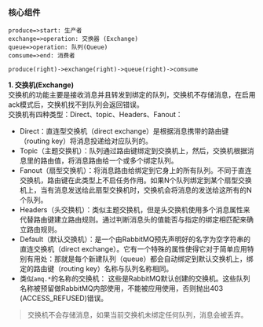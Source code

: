 ### 核心组件
```flow
produce=>start: 生产者
exchange=>operation: 交换器 (Exchange)
queue=>operation: 队列(Queue)
comsume=>end: 消费者

produce(right)->exchange(right)->queue(right)->comsume
```
**1. 交换机(Exchange)**  
交换机的功能主要是接收消息并且转发到绑定的队列，交换机不存储消息，在启用ack模式后，交换机找不到队列会返回错误。  
交换机有四种类型：Direct、topic、Headers、Fanout：
  * Direct：直连型交换机（direct exchange）是根据消息携带的路由键（routing key）将消息投递给对应队列的。
  * Topic（主题交换机）：队列通过路由键绑定到交换机上，然后，交换机根据消息里的路由值，将消息路由给一个或多个绑定队列。
  * Fanout（扇型交换机）：将消息路由给绑定到它身上的所有队列。不同于直连交换机，路由键在此类型上不启任务作用。如果N个队列绑定到某个扇型交换机上，当有消息发送给此扇型交换机时，交换机会将消息的发送给这所有的N个队列。
  * Headers（头交换机）：类似主题交换机，但是头交换机使用多个消息属性来代替路由键建立路由规则。通过判断消息头的值能否与指定的绑定相匹配来确立路由规则。
  * Default（默认交换机）：是一个由RabbitMQ预先声明好的名字为空字符串的直连交换机（direct exchange）。它有一个特殊的属性使得它对于简单应用特别有用处：那就是每个新建队列（queue）都会自动绑定到默认交换机上，绑定的路由键（routing key）名称与队列名称相同。
  * 类似`amq.*`的名称的交换机： 这些是RabbitMQ默认创建的交换机。这些队列名称被预留做RabbitMQ内部使用，不能被应用使用，否则抛出403 (ACCESS_REFUSED)错误。

> 交换机不会存储消息，如果当前交换机未绑定任何队列，消息会被丢弃。

